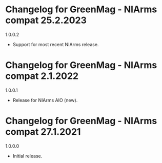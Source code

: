 # Changelog for GreenMag - NIArms compat 25.2.2023

1.0.0.2
- Support for most recent NIArms release.

# Changelog for GreenMag - NIArms compat 2.1.2022

1.0.0.1
- Release for NIArms AIO (new).

# Changelog for GreenMag - NIArms compat 27.1.2021

1.0.0.0
- Initial release.
